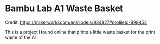 # Bambu Lab A1 Waste Basket

Credit: https://makerworld.com/en/models/934827#profileId-899454

This is a project I found online that prints a little waste basket for the print waste of the A1.
